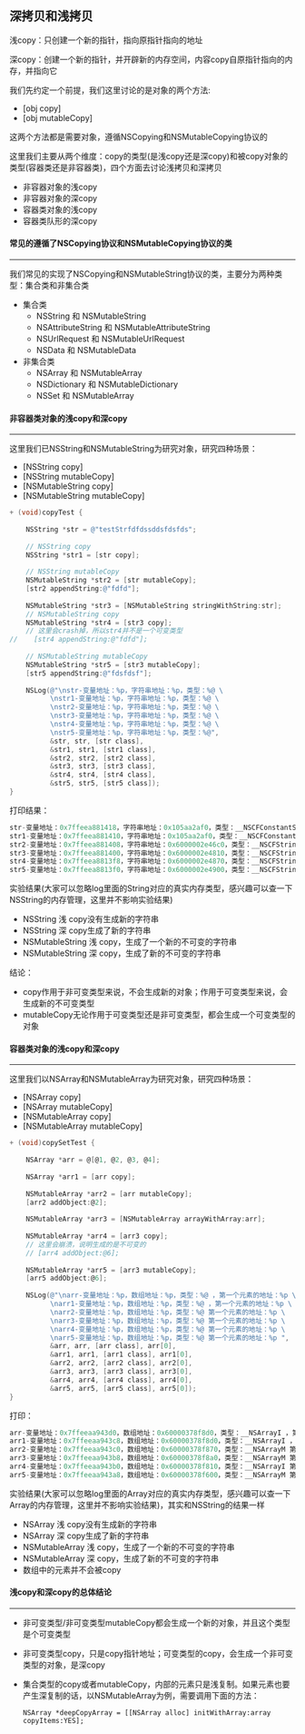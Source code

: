 ## 深拷贝和浅拷贝

浅copy：只创建一个新的指针，指向原指针指向的地址

深copy：创建一个新的指针，并开辟新的内存空间，内容copy自原指针指向的内存，并指向它

我们先约定一个前提，我们这里讨论的是对象的两个方法:

- [obj copy]
- [obj mutableCopy]

这两个方法都是需要对象，遵循NSCopying和NSMutableCopying协议的



这里我们主要从两个维度：copy的类型(是浅copy还是深copy)和被copy对象的类型(容器类还是非容器类)，四个方面去讨论浅拷贝和深拷贝

- 非容器对象的浅copy
- 非容器对象的深copy
- 容器类对象的浅copy
- 容器类队形的深copy



#### 常见的遵循了NSCopying协议和NSMutableCopying协议的类

----

我们常见的实现了NSCopying和NSMutableString协议的类，主要分为两种类型：集合类和非集合类

- 集合类
  - NSString 和 NSMutableString
  - NSAttributeString 和 NSMutableAttributeString
  - NSUrlRequest 和 NSMutableUrlRequest
  - NSData 和 NSMutableData
- 非集合类
  - NSArray 和 NSMutableArray
  - NSDictionary 和 NSMutableDictionary
  - NSSet 和 NSMutableArray



#### 非容器类对象的浅copy和深copy

----

这里我们已NSString和NSMutableString为研究对象，研究四种场景：

- [NSString copy]
- [NSString mutableCopy]
- [NSMutableString copy]
- [NSMutableString mutableCopy]

```objective-c
+ (void)copyTest {
    
    NSString *str = @"testStrfdfdssddsfdsfds";
    
    // NSString copy
    NSString *str1 = [str copy];
    
    // NSString mutableCopy
    NSMutableString *str2 = [str mutableCopy];
    [str2 appendString:@"fdfd"];
  
    NSMutableString *str3 = [NSMutableString stringWithString:str];
    // NSMutableString copy
    NSMutableString *str4 = [str3 copy];
    // 这里会crash掉，所以str4并不是一个可变类型
//    [str4 appendString:@"fdfd"];
    
    // NSMutableString mutableCopy
    NSMutableString *str5 = [str3 mutableCopy];
    [str5 appendString:@"fdsfdsf"];
    
    NSLog(@"\nstr-变量地址：%p，字符串地址：%p，类型：%@ \
          \nstr1-变量地址：%p，字符串地址：%p，类型：%@ \
          \nstr2-变量地址：%p，字符串地址：%p，类型：%@ \
          \nstr3-变量地址：%p，字符串地址：%p，类型：%@ \
          \nstr4-变量地址：%p，字符串地址：%p，类型：%@ \
          \nstr5-变量地址：%p，字符串地址：%p，类型：%@",
          &str, str, [str class],
          &str1, str1, [str1 class],
          &str2, str2, [str2 class],
          &str3, str3, [str3 class],
          &str4, str4, [str4 class],
          &str5, str5, [str5 class]);
}
```

打印结果：

```objective-c
str-变量地址：0x7ffeea881418，字符串地址：0x105aa2af0，类型：__NSCFConstantString           
str1-变量地址：0x7ffeea881410，字符串地址：0x105aa2af0，类型：__NSCFConstantString           
str2-变量地址：0x7ffeea881408，字符串地址：0x6000002e46c0，类型：__NSCFString           
str3-变量地址：0x7ffeea881400，字符串地址：0x6000002e4810，类型：__NSCFString           
str4-变量地址：0x7ffeea8813f8，字符串地址：0x6000002e4870，类型：__NSCFString           
str5-变量地址：0x7ffeea8813f0，字符串地址：0x6000002e4900，类型：__NSCFString
```

实验结果(大家可以忽略log里面的String对应的真实内存类型，感兴趣可以查一下NSString的内存管理，这里并不影响实验结果)

- NSString 浅 copy没有生成新的字符串
- NSString 深 copy生成了新的字符串
- NSMutableString 浅 copy，生成了一个新的不可变的字符串
- NSMutableString 深 copy，生成了新的不可变的字符串

结论：

- copy作用于非可变类型来说，不会生成新的对象；作用于可变类型来说，会生成新的不可变类型
- mutableCopy无论作用于可变类型还是非可变类型，都会生成一个可变类型的对象



#### 容器类对象的浅copy和深copy

-----

这里我们以NSArray和NSMutableArray为研究对象，研究四种场景：

- [NSArray copy]
- [NSArray mutableCopy]
- [NSMutableArray copy]
- [NSMutableArray mutableCopy]

```objective-c
+ (void)copySetTest {
    
    NSArray *arr = @[@1, @2, @3, @4];
    
    NSArray *arr1 = [arr copy];
    
    NSMutableArray *arr2 = [arr mutableCopy];
    [arr2 addObject:@2];
    
    NSMutableArray *arr3 = [NSMutableArray arrayWithArray:arr];
    
    NSMutableArray *arr4 = [arr3 copy];
    // 这里会崩溃，说明生成的是不可变的
    // [arr4 addObject:@6];
    
    NSMutableArray *arr5 = [arr3 mutableCopy];
    [arr5 addObject:@6];
    
    NSLog(@"\narr-变量地址：%p，数组地址：%p，类型：%@ ，第一个元素的地址：%p \
          \narr1-变量地址：%p，数组地址：%p，类型：%@ ，第一个元素的地址：%p \
          \narr2-变量地址：%p，数组地址：%p，类型：%@ 第一个元素的地址：%p \
          \narr3-变量地址：%p，数组地址：%p，类型：%@ 第一个元素的地址：%p \
          \narr4-变量地址：%p，数组地址：%p，类型：%@ 第一个元素的地址：%p \
          \narr5-变量地址：%p，数组地址：%p，类型：%@ 第一个元素的地址：%p ",
          &arr, arr, [arr class], arr[0],
          &arr1, arr1, [arr1 class], arr1[0],
          &arr2, arr2, [arr2 class], arr2[0],
          &arr3, arr3, [arr3 class], arr3[0],
          &arr4, arr4, [arr4 class], arr4[0],
          &arr5, arr5, [arr5 class], arr5[0]);
}
```

打印：

```objective-c
arr-变量地址：0x7ffeeaa943d0，数组地址：0x60000378f8d0，类型：__NSArrayI ，第一个元素的地址：0xaeadbea548c9bb2c           
arr1-变量地址：0x7ffeeaa943c8，数组地址：0x60000378f8d0，类型：__NSArrayI ，第一个元素的地址：0xaeadbea548c9bb2c           
arr2-变量地址：0x7ffeeaa943c0，数组地址：0x60000378f870，类型：__NSArrayM 第一个元素的地址：0xaeadbea548c9bb2c           
arr3-变量地址：0x7ffeeaa943b8，数组地址：0x60000378f8a0，类型：__NSArrayM 第一个元素的地址：0xaeadbea548c9bb2c           
arr4-变量地址：0x7ffeeaa943b0，数组地址：0x60000378f810，类型：__NSArrayI 第一个元素的地址：0xaeadbea548c9bb2c           
arr5-变量地址：0x7ffeeaa943a8，数组地址：0x60000378f600，类型：__NSArrayM 第一个元素的地址：0xaeadbea548c9bb2c 
```

实验结果(大家可以忽略log里面的Array对应的真实内存类型，感兴趣可以查一下Array的内存管理，这里并不影响实验结果)，其实和NSString的结果一样

- NSArray 浅 copy没有生成新的字符串
- NSArray 深 copy生成了新的字符串
- NSMutableArray 浅 copy，生成了一个新的不可变的字符串
- NSMutableArray 深 copy，生成了新的不可变的字符串
- 数组中的元素并不会被copy



#### 浅copy和深copy的总体结论

------

- 非可变类型/非可变类型mutableCopy都会生成一个新的对象，并且这个类型是个可变类型

- 非可变类型copy，只是copy指针地址；可变类型的copy，会生成一个非可变类型的对象，是深copy

- 集合类型的copy或者mutableCopy，内部的元素只是浅复制。如果元素也要产生深复制的话，以NSMutableArray为例，需要调用下面的方法：

  `NSArray *deepCopyArray = [[NSArray alloc] initWithArray:array copyItems:YES];`



